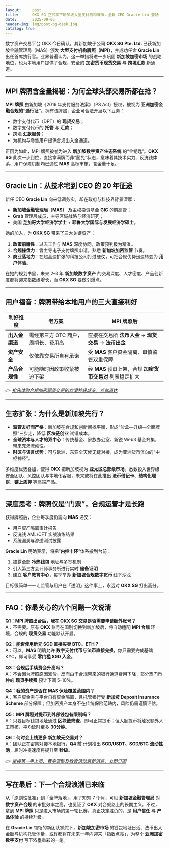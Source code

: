 ```yaml
---
layout:     post
title:      OKX SG 正式拿下新加坡大型支付机构牌照，全新 CEO Gracie Lin 登场
date:       2025-09-05
header-img: img/post-bg-desk.jpg
catalog: true
---
```


数字资产交易平台 OKX 今日确认，其新加坡子公司 **OKX SG Pte. Ltd.** 已获新加坡金融管理局（MAS）颁发 **大型支付机构牌照（MPI）**，并成功任命 **Gracie Lin** 出任首席执行官。业界普遍认为，这一举措将进一步巩固 **新加坡加密市场** 的战略地位，也为本地用户提供了合规、安全的 **加密货币现货交易** 与 **跨境汇款** 新通道。

---

## MPI 牌照含金量揭秘：为何全球头部交易所都在抢？

**MPI 牌照** 由新加坡《2019 年支付服务法案》（PS Act）授权，被视为 **亚洲加密金融合规的“通行证”**。拥有该牌照，企业可合法开展以下业务：

- 数字支付代币（DPT）的 **现货交易**；
- 数字支付代币的 **托管** 与 **汇款**；
- 跨境 **汇款服务**；
- 为机构与零售用户提供合规出入金通道。

正因为如此，MPI 牌照被誉为进入 **新加坡数字资产生态系统** 的“金钥匙”。**OKX SG** 此次一步到位，直接拿满牌而非“豁免”状态，意味着其技术实力、反洗钱体系、用户保障机制均已通过 **MAS** 高标审核，含金量十足。

---

## Gracie Lin：从技术宅到 CEO 的 20 年征途

新任 CEO **Gracie Lin** 向来低调务实，却在政府与科技界背景深厚：

- **新加坡金融管理局（MAS）** 及主权投资基金 **GIC** 的前高管；
- **Grab** 管理层成员，主导区域战略与经济研究；
- 美国 **芝加哥大学经济学学士** + **耶鲁大学国际与发展经济学硕士**。

她的加入，为 **OKX SG** 带来了三大关键资产：

1. **政策前瞻性**：过去工作与 **MAS** 深度协同，政策预判极为精准。  
2. **合规操盘力**：曾主导电子支付牌照申请，熟悉 **新加坡加密监管** 节奏。  
3. **商业落地力**：在超高速扩张的科技公司打过硬仗，可把合规优势迅速转变为 **用户体验**。

在她的规划书里，未来 2–3 年 **新加坡数字资产** 的交易深度、人才密度、产品创新度都将迎来指数级增长，而 **OKX SG** 要做引爆点。

---

## 用户福音：牌照带给本地用户的三大直接利好

| **利好维度** | **老方案** | **MPI 牌照后** |
| --- | --- | --- |
| **出入金渠道** | 需经第三方 OTC 商户，周期长、费用高 | 直接在交易所 **法币入金** → **现货交易** → **法币出金** |
| **资产安全** | 仅依靠交易所自有承诺 | 受 **MAS** 客户资金隔离、审慎监管双重保障 |
| **产品合规性** | 可能随时因政策收紧被迫下架 | 经 **MAS** 预审上架，合规 **加密货币交易对** 列表稳定扩大 |

👉 [_抢先体验合规加密现货交易的丝滑秒级成交，点此直达_](https://okxdog.com/)

---

## 生态扩张：为什么是新加坡先行？

- **监管友好而严格**：新加坡在合规和创新间找平衡，形成“沙盒—升级—全面牌照”三步走，降低 **区块链创业** 试错成本。  
- **全球资本与人才的双中心**：传统基金、家族办公室、新锐 Web3 基金齐集，带来充沛流动性。  
- **时区与语言优势**：可与欧洲、东亚全天候无缝对接，成为亚洲货币流向的“中枢神经”。

多维度优势叠加，使得 **OKX** 把新加坡视为 **亚太区总部级市场**。悉数投入世界级安全团队、风控团队与本地化客服，未来或将在此推出 **法币借记卡**、**结构化理财**、**链上质押** 等高端产品。

---

## 深度思考：牌照仅是“门票”，合规运营才是长跑

获得牌照后，企业每季度仍需向 **MAS** 递交：

- 用户资产隔离审计报告  
- 反洗钱 AML/CFT 实战演练结果  
- 系统漏洞与渗透测试披露

**Gracie Lin** 明确表示，将把“**内控十环**”体系搬到台前：

1. 披露全部 **冷热钱包** 地址与多签机制  
2. 引入第三方会计师事务所进行实时 **储备证明**  
3. 建立 **客户教育中心**，每季举办 **新加坡合规数字货币** 线下沙龙

目标很简单——让监管与用户在「透明」这件事上，永远对 **OKX SG** 打出高分。

---

## FAQ：你最关心的六个问题一次说清

**Q1：MPI 牌照出台后，我在 OKX SG 交易是否需要申请额外账号？**  
A：不需要。原有 **OKX** 账号在国别切换到新加坡后，将自动适配 **MPI 合规** 环境，合规的 **现货交易** 功能默认开启。

**Q2：能否使用新元 SGD 直接买卖 BTC、ETH？**  
A：可以。**MAS** 明确允许 **数字支付代币与法币直接兑换**，你只需要完成基础 KYC，即可享受 **零门槛 SGD 入金**。

**Q3：合规后手续费会升高吗？**  
A：不会因为牌照原因涨价。反而由于合规带来的银行通道费用下降，部分热门币种的 **现货手续费** 预计下调 5–10%。

**Q4：我的资产是否在 MAS 保险覆盖范围内？**  
A：客户资金需与平台自有资金隔离，且托管银行受 **新加坡 Deposit Insurance Scheme** 部分保障；但加密资产本身不在传统保险范畴内，风险仍需谨慎评估。

**Q5：MPI 牌照对提币到外部钱包有限制吗？**  
A：只要目标钱包地址通过 **区块链筛查**，即可正常提币；但大额提币将触发额外人工审核，平均延时至多 **30分钟**。

**Q6：何时会上线更多 **新加坡元交易对**？**  
A：团队正在密集对接本地银行，**Q4 前** 计划推出 **SGD/USDT、SGD/BTC 流动性池**，届时冲提速度将提升至 **秒级**。

👉 [_掌握第一手上币、费率调整及教育活动最新消息，立即订阅_](https://okxdog.com/)

---

## 写在最后：下一个合规浪潮已来临

从「原则性批准」到「全牌落地」，用了短短 7 个月，可见 **新加坡金融管理局** 对 **数字资产合规** 的审批效率之高，也见证了 **OKX** 对合规路上的长期主义。不过，拿到 **MPI 牌照** 只是进入市场的第一轮比赛，真正决定胜负的，是 **用户信任** 与 **产品体验** 的持续升级。

在 **Gracie Lin** 领衔的新团队掌舵下，**新加坡加密市场** 的钱包地址日活、法币出入金额与机构托管体量，或许都将在未来一年内迎来「指数点亮」，为整个 **亚洲加密数字支付** 写下浓墨重彩的一笔。
